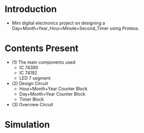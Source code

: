 # Introduction
- Mini digital electronics project on designing a Day+Month+Year_Hour+Minute+Second_Timer using Proteus.
# Contents Present 
- (1) The main components used
  - IC 74390
  - IC 74192
  - LED 7 segment
- (2) Design Circuit
  - Hour+Month+Year Counter Block
  - Day+Month+Year Counter Block
  - Timer Block
- (3) Overview Circuit
# Simulation 
